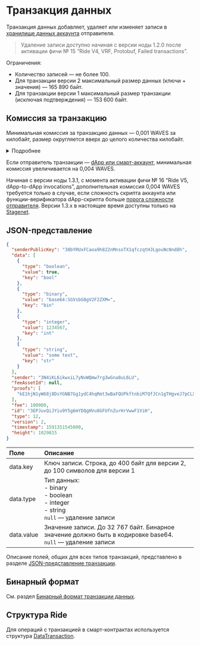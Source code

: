 # Транзакция данных

Транзакция данных добавляет, удаляет или изменяет записи в [хранилище данных аккаунта](/ru/blockchain/account/account-data-storage) отправителя.

> Удаление записи доступно начиная с версии ноды 1.2.0 после активации фичи № 15 “Ride V4, VRF, Protobuf, Failed transactions”.

Ограничения:
* Количество записей — не более 100.
* Для транзакции версии 2 максимальный размер данных (ключи + значения) — 165&nbsp;890 байт.
* Для транзакции версии 1 максимальный размер транзакции (исключая подтверждения) — 153&nbsp;600 байт.

## Комиссия за транзакцию

Минимальная комиссия за транзакцию данных — 0,001 WAVES за килобайт, размер округляется вверх до целого количества килобайт.

<details>
   <summary>Подробнее</summary>

* Для транзакции версии 2 минимальная комиссия рассчитывается от размера данных (ключи + значения), то есть сериализованного значения поля `data_transaction` в [protobuf-представлении](/ru/blockchain/binary-format/transaction-binary-format/data-transaction-binary-format)).
* Для транзакции версии 1 с момента активации фичи №&nbsp;4 “Smart Accounts” минимальная комиссия рассчитывается от размера байтов тела транзакции, то есть всех полей транзакции, исключая подтверждения.
* Для транзакции версии 1 до активации фичи №&nbsp;4 минимальная комиссия рассчитывается от размера всей транзакции, включая подтверждения.
</details>

Если отправитель транзакции — [dApp или смарт-аккаунт](/ru/blockchain/account/dapp), минимальная комиссия увеличивается на 0,004 WAVES.

Начиная с версии ноды 1.3.1, с момента активации фичи №&nbsp;16 “Ride V5, dApp-to-dApp invocations”, дополнительная комиссия 0,004 WAVES требуется только в случае, если сложность скрипта аккаунта или функции-верификатора dApp-скрипта больше [порога сложности отправителя](/ru/ride/limits/). Версии 1.3.x в настоящее время доступны только на [Stagenet](/ru/blockchain/blockchain-network/).

## JSON-представление

```json
{
  "senderPublicKey": "38bYRUxFCaoa9h822nMnsoTX1qfczqtHJLgouNcNnd8h",
  "data": [
    {
      "type": "boolean",
      "value": true,
      "key": "bool"
    },
    {
      "type": "binary",
      "value": "base64:SGVsbG8gV2F2ZXM=",
      "key": "bin"
    },
    {
      "type": "integer",
      "value": 1234567,
      "key": "int"
    },
    {
      "type": "string",
      "value": "some text",
      "key": "str"
    }
  ],
  "sender": "3N4iKL6ikwxiL7yNvWQmw7rg3wGna8uL6LU",
  "feeAssetId": null,
  "proofs": [
    "kE1hjN1yW68j8DsYGNB7Gg1ydC4hqRmt3wBaFQUPkftnbiM7QfJCn1gTHgveJ7pCLXvvqffhKBmiF8qS1Uqk6SR"
  ],
  "fee": 100000,
  "id": "3EPJuvQiJYiu9Y5g6mYDQgHVu8GFUfnZurHrVwwF1ViH",
  "type": 12,
  "version": 2,
  "timestamp": 1591351545000,
  "height": 1029815
}
```

| Поле | Описание |
| :--- | :--- |
| data.key | Ключ записи. Строка, до 400 байт для версии 2, до 100 символов для версии 1 |
| data.type | Тип данных:<br>- binary<br>- boolean<br>- integer<br>- string<br>`null` — удаление записи |
| data.value | Значение записи. До 32 767 байт. Бинарное значение должно быть в кодировке base64.<br>`null` — удаление записи |

Описание полей, общих для всех типов транзакций, представлено в разделе [JSON-представление транзакции](/ru/blockchain/transaction/#json-представление-транзакции).

## Бинарный формат

См. раздел [Бинарный формат транзакции данных](/ru/blockchain/binary-format/transaction-binary-format/data-transaction-binary-format).

## Структура Ride

Для операций с транзакцией в смарт-контрактах используется структура [DataTransaction](/ru/ride/structures/transaction-structures/data-transaction).
